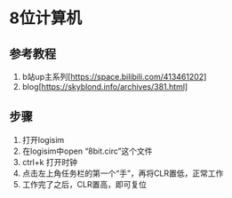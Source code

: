 # 8位计算机
## 参考教程
1. b站up主系列[https://space.bilibili.com/413461202]
2. blog[https://skyblond.info/archives/381.html]

## 步骤
1. 打开logisim
2. 在logisim中open “8bit.circ”这个文件
3. ctrl+k 打开时钟
4. 点击左上角任务栏的第一个“手”，再将CLR置低，正常工作
5. 工作完了之后，CLR置高，即可复位